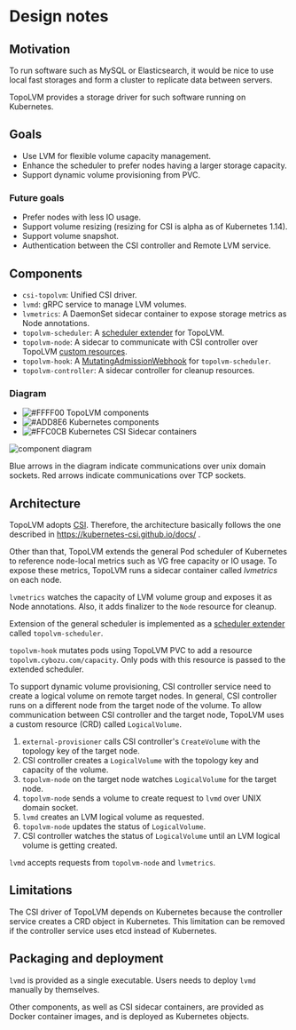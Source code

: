 Design notes
============

Motivation
----------

To run software such as MySQL or Elasticsearch, it would be nice to use
local fast storages and form a cluster to replicate data between servers.

TopoLVM provides a storage driver for such software running on Kubernetes.

Goals
-----

- Use LVM for flexible volume capacity management.
- Enhance the scheduler to prefer nodes having a larger storage capacity.
- Support dynamic volume provisioning from PVC.

### Future goals

- Prefer nodes with less IO usage.
- Support volume resizing (resizing for CSI is alpha as of Kubernetes 1.14).
- Support volume snapshot.
- Authentication between the CSI controller and Remote LVM service.

Components
----------

- `csi-topolvm`: Unified CSI driver.
- `lvmd`: gRPC service to manage LVM volumes.
- `lvmetrics`: A DaemonSet sidecar container to expose storage metrics as Node annotations.
- `topolvm-scheduler`: A [scheduler extender](https://github.com/kubernetes/community/blob/master/contributors/design-proposals/scheduling/scheduler_extender.md) for TopoLVM.
- `topolvm-node`: A sidecar to communicate with CSI controller over TopoLVM [custom resources](https://kubernetes.io/docs/concepts/extend-kubernetes/api-extension/custom-resources/).
- `topolvm-hook`: A [MutatingAdmissionWebhook](https://kubernetes.io/docs/reference/access-authn-authz/admission-controllers/#mutatingadmissionwebhook) for `topolvm-scheduler`.
- `topolvm-controller`: A sidecar controller for cleanup resources.

### Diagram

- ![#FFFF00](https://placehold.it/15/FFFF00/000000?text=+) TopoLVM components
- ![#ADD8E6](https://placehold.it/15/ADD8E6/000000?text=+) Kubernetes components
- ![#FFC0CB](https://placehold.it/15/FFC0CB/000000?text=+) Kubernetes CSI Sidecar containers

![component diagram](http://www.plantuml.com/plantuml/svg/fPN1Rjmi58NtVWeqsUHVM55Opk9NL4yNbTB8ogYfgYGB0bSUD1Wim4chQjwzO6EmFPbngcwY63xEzJc-bxanbcZRrY9h2DsJ2j1g0urGlsgGTeL-PmWz5afQhOG0NOgsul8P4ODMnVOBIZje2_gLKtYIbzJmtAf6YTVwlnMw-052g3UlOupX32ZHfbVmOAFLApTSIT1FqYyGQmdTWNOdIoxt_bmGex5OVpmivsazLJjacLGCq9txSztHtN_Ua5CSh6ws_Tw6GAta5e9XLzBJlTdhvDOlBllqnrbqUfsiQgYuiPeaQnvrfy5gJWSoFiyaGoNfRKpz-wKnxBmxVj--W00RsF3ai5jUxUmdqK97tJvyPQamUpz070F4Hm7YnG3nlmM8FnmW_d20-2y2nCi1udC1XX4f1P7GE-aNKEDNmeIHXXiNY-liiRuV6JSAh1L76unOya8Ce1LOocBgnVscVvTRLN5An8CIRGsNRdaUSFbGz6G9shXKGTeUBWJXzIf0Yjs3KQsc463bQlczr09tQRo6ruWD40w7XWqZs267RAA1bpLmqi19u-1p7cGCiExgyk3nBMQ2X-qGAVhyqzbc_kAv75eXvZtAwn0Bx9JQdoiHL3msxJ2_CccDDFKeVxnu4IqyC_Kcy_zHDv5eZQhxifXWRUDs9wbcevPEEZE9D8WdaT3RQJ-KIWVNPxWqge4RkSFlkSD7xl0xxl3ONTA94dDt9v5XZa-vMm2JFJpOc_yUeXov2NCoXGPYuUexiNGt-pXjCq3TxjMtXZbqwd41eh4ioaESatPOfxhBD5watOkiDpuGM7uFTvi4zXoKRfC1pkAyXGumaCMxC2oDXihnyMj4sSXFDcCl77siyBLlGBAs5dy0)

Blue arrows in the diagram indicate communications over unix domain sockets.
Red arrows indicate communications over TCP sockets.

Architecture
------------

TopoLVM adopts [CSI](https://github.com/container-storage-interface/spec/).
Therefore, the architecture basically follows the one described in
https://kubernetes-csi.github.io/docs/ .

Other than that, TopoLVM extends the general Pod scheduler of Kubernetes to
reference node-local metrics such as VG free capacity or IO usage.  To expose
these metrics, TopoLVM runs a sidecar container called *lvmetrics* on each node.

`lvmetrics` watches the capacity of LVM volume group and exposes it as Node
annotations. Also, it adds finalizer to the `Node` resource for cleanup.

Extension of the general scheduler is implemented as a [scheduler extender](https://github.com/kubernetes/community/blob/master/contributors/design-proposals/scheduling/scheduler_extender.md) called `topolvm-scheduler`.

`topolvm-hook` mutates pods using TopoLVM PVC to add a resource `topolvm.cybozu.com/capacity`.
Only pods with this resource is passed to the extended scheduler.

To support dynamic volume provisioning, CSI controller service need to create a
logical volume on remote target nodes.  In general, CSI controller runs on a
different node from the target node of the volume.  To allow communication
between CSI controller and the target node, TopoLVM uses a custom resource
(CRD) called `LogicalVolume`.

1. `external-provisioner` calls CSI controller's `CreateVolume` with the topology key of the target node.
2. CSI controller creates a `LogicalVolume` with the topology key and capacity of the volume.
3. `topolvm-node` on the target node watches `LogicalVolume` for the target node.
4. `topolvm-node` sends a volume to create request to `lvmd` over UNIX domain socket.
5. `lvmd` creates an LVM logical volume as requested.
6. `topolvm-node` updates the status of `LogicalVolume`.
7. CSI controller watches the status of `LogicalVolume` until an LVM logical volume is getting created.

`lvmd` accepts requests from `topolvm-node` and `lvmetrics`.

Limitations
-----------

The CSI driver of TopoLVM depends on Kubernetes because the controller service creates a CRD object in Kubernetes.
This limitation can be removed if the controller service uses etcd instead of Kubernetes.

Packaging and deployment
------------------------

`lvmd` is provided as a single executable.
Users needs to deploy `lvmd` manually by themselves.

Other components, as well as CSI sidecar containers, are provided as Docker
container images, and is deployed as Kubernetes objects.
